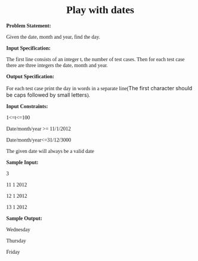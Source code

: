 <h1 style="text-align: center;"><span style="font-family: verdana,geneva;"><strong>Play with dates</strong></span></h1>
<p><span style="font-family: verdana,geneva;"> </span></p>
<p><span style="font-family: verdana,geneva;"><strong>Problem Statement:</strong></span></p>
<p><span style="font-family: verdana,geneva;"> </span></p>
<p><span style="font-family: verdana,geneva;">Given the date, month and year, find the day.</span></p>
<p><span style="font-family: verdana,geneva;"> </span></p>
<p><span style="font-family: verdana,geneva;"><strong>Input Specification:</strong></span></p>
<p><span style="font-family: verdana,geneva;"> </span></p>
<p><span style="font-family: verdana,geneva;">The  first line consists of an integer t, the number of test cases. Then for  each test case there are three integers the date, month and year.</span></p>
<p><span style="font-family: verdana,geneva;"> </span></p>
<p><span style="font-family: verdana,geneva;"><strong>Output Specification:</strong></span></p>
<p><span style="font-family: verdana,geneva;"> </span></p>
<p><span style="font-family: verdana,geneva;">For each test case print the day in words in a separate line(</span>The first character should be caps followed by small letters<span style="font-family: verdana,geneva;">).</span></p>
<p><span style="font-family: verdana,geneva;"> </span></p>
<p><span style="font-family: verdana,geneva;"><strong>Input Constraints:</strong></span></p>
<p><span style="font-family: verdana,geneva;"> </span></p>
<p><span style="font-family: verdana,geneva;">1&lt;=t&lt;=100</span></p>
<p><span style="font-family: verdana,geneva;"> </span></p>
<p><span style="font-family: verdana,geneva;">Date/month/year &gt;= 11/1/2012</span></p>
<p><span style="font-family: verdana,geneva;"> </span></p>
<p><span style="font-family: verdana,geneva;">Date/month/year&lt;=31/12/3000</span></p>
<p><span style="font-family: verdana,geneva;"> </span></p>
<p><span style="font-family: verdana,geneva;">The given date will always be a valid date</span></p>
<p><span style="font-family: verdana,geneva;"> </span></p>
<p><span style="font-family: verdana,geneva;"><strong>Sample Input:</strong></span></p>
<p><span style="font-family: verdana,geneva;"> </span></p>
<p><span style="font-family: verdana,geneva;">3</span></p>
<p><span style="font-family: verdana,geneva;"> </span></p>
<p><span style="font-family: verdana,geneva;">11 1 2012</span></p>
<p><span style="font-family: verdana,geneva;"> </span></p>
<p><span style="font-family: verdana,geneva;">12 1 2012</span></p>
<p><span style="font-family: verdana,geneva;"> </span></p>
<p><span style="font-family: verdana,geneva;">13 1 2012</span></p>
<p><span style="font-family: verdana,geneva;"> </span></p>
<p><span style="font-family: verdana,geneva;"><strong>Sample Output:</strong></span></p>
<p><span style="font-family: verdana,geneva;"> </span></p>
<p><span style="font-family: verdana,geneva;">Wednesday</span></p>
<p><span style="font-family: verdana,geneva;"> </span></p>
<p><span style="font-family: verdana,geneva;">Thursday</span></p>
<p><span style="font-family: verdana,geneva;"> </span></p>
<p><span style="font-family: verdana,geneva;">Friday</span></p>